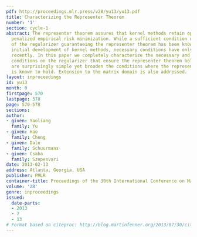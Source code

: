 ```yaml
---
pdf: http://proceedings.mlr.press/v28/yu13/yu13.pdf
title: Characterizing the Representer Theorem
number: '1'
section: cycle-1
abstract: The representer theorem assures that kernel methods retain optimality under
  penalized empirical risk minimization. While a sufficient condition on the form
  of the regularizer guaranteeing the representer theorem has been known since the
  initial development of kernel methods, necessary conditions have only been investigated
  recently. In this paper we completely characterize the necessary and sufficient
  conditions on the regularizer that ensure the representer theorem holds. The results
  are surprisingly simple yet broaden the conditions where the representer theorem
  is known to hold. Extension to the matrix domain is also addressed.
layout: inproceedings
id: yu13
month: 0
firstpage: 570
lastpage: 578
page: 570-578
sections: 
author:
- given: Yaoliang
  family: Yu
- given: Hao
  family: Cheng
- given: Dale
  family: Schuurmans
- given: Csaba
  family: Szepesvari
date: 2013-02-13
address: Atlanta, Georgia, USA
publisher: PMLR
container-title: Proceedings of the 30th International Conference on Machine Learning
volume: '28'
genre: inproceedings
issued:
  date-parts:
  - 2013
  - 2
  - 13
# Format based on citeproc: http://blog.martinfenner.org/2013/07/30/citeproc-yaml-for-bibliographies/
---
```

